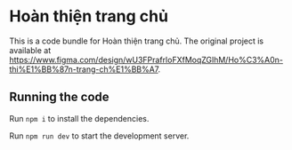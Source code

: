 
  # Hoàn thiện trang chủ

  This is a code bundle for Hoàn thiện trang chủ. The original project is available at https://www.figma.com/design/wU3FPrafrloFXfMoqZGlhM/Ho%C3%A0n-thi%E1%BB%87n-trang-ch%E1%BB%A7.

  ## Running the code

  Run `npm i` to install the dependencies.

  Run `npm run dev` to start the development server.
  